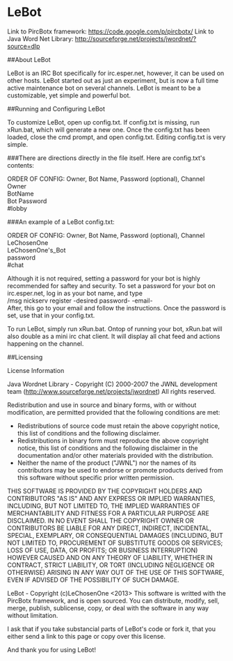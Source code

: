 LeBot
=====

Link to PircBotx framework: https://code.google.com/p/pircbotx/
Link to Java Word Net Library: http://sourceforge.net/projects/jwordnet/?source=dlp

##About LeBot

LeBot is an IRC Bot specifically for irc.esper.net, however, it can be used on other hosts.
LeBot started out as just an experiment, but is now a full time active maintenance
bot on several channels. LeBot is meant to be a customizable, yet simple and powerful bot.

##Running and Configuring LeBot

To customize LeBot, open up config.txt. If config.txt is missing, run xRun.bat, which will 
generate a new one. Once the config.txt has been loaded, close the cmd prompt, and open config.txt.
Editing config.txt is very simple.

###There are directions directly in the file itself. Here are config.txt's contents:

ORDER OF CONFIG: Owner, Bot Name, Password (optional), Channel <br />
Owner <br />
BotName <br />
Bot Password <br />
&#35;lobby <br />

###An example of a LeBot config.txt:

ORDER OF CONFIG: Owner, Bot Name, Password (optional), Channel <br />
LeChosenOne <br />
LeChosenOne's_Bot <br />
password <br />
&#35;chat <br />

Although it is not required, setting a password for your bot is highly recommended for saftey and security.
To set a password for your bot on irc.esper.net, log in as your bot name, and type <br />
/msg nickserv register -desired password- -email- <br />
After, this go to your email and follow the instructions. Once the password is set, use that in your config.txt.

To run LeBot, simply run xRun.bat. Ontop of running your bot, xRun.bat will also double as a mini irc chat client.
It will display all chat feed and actions happening on the channel.

##Licensing

License Information

Java Wordnet Library - Copyright (C) 2000-2007 the JWNL development team (http://www.sourceforge.net/projects/jwordnet)
All rights reserved.

Redistribution and use in source and binary forms, with or without modification, are permitted provided
that the following conditions are met:

* Redistributions of source code must retain the above copyright notice, this list of conditions and the
following disclaimer.
* Redistributions in binary form must reproduce the above copyright notice, this list of conditions and
the following disclaimer in the documentation and/or other materials provided with the distribution.
* Neither the name of the product ("JWNL") nor the names of its contributors may be used to endorse or promote
products derived from this software without specific prior written permission.

THIS SOFTWARE IS PROVIDED BY THE COPYRIGHT HOLDERS AND CONTRIBUTORS "AS IS" AND ANY EXPRESS OR IMPLIED WARRANTIES,
INCLUDING, BUT NOT LIMITED TO, THE IMPLIED WARRANTIES OF MERCHANTABILITY AND FITNESS FOR A PARTICULAR PURPOSE ARE
DISCLAIMED. IN NO EVENT SHALL THE COPYRIGHT OWNER OR CONTRIBUTORS BE LIABLE FOR ANY DIRECT, INDIRECT, INCIDENTAL,
SPECIAL, EXEMPLARY, OR CONSEQUENTIAL DAMAGES (INCLUDING, BUT NOT LIMITED TO, PROCUREMENT OF SUBSTITUTE GOODS OR
SERVICES; LOSS OF USE, DATA, OR PROFITS; OR BUSINESS INTERRUPTION) HOWEVER CAUSED AND ON ANY THEORY OF LIABILITY,
WHETHER IN CONTRACT, STRICT LIABILITY, OR TORT (INCLUDING NEGLIGENCE OR OTHERWISE) ARISING IN ANY WAY OUT OF THE
USE OF THIS SOFTWARE, EVEN IF ADVISED OF THE POSSIBILITY OF SUCH DAMAGE.

LeBot - Copyright (c)LeChosenOne <2013> 
This software is writted with the PircBotx framework, and is open sourced.
You can distribute, modify, sell, merge, publish, sublicense, copy, or deal with the software in any way without limitation.

I ask that if you take substancial parts of LeBot's code or fork it, that you either send a link to this page or copy over
this license.

And thank you for using LeBot!
   
   
